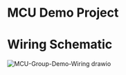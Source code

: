 # MCU Demo Project

# Wiring Schematic
![MCU-Group-Demo-Wiring drawio](https://github.com/elenajusto/mcu-demo/assets/56148816/f34e19ea-20cd-40b6-aff5-02096ed8c13e)
